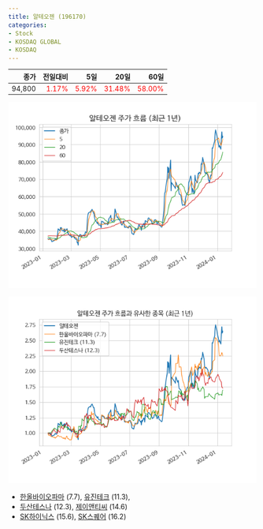 ```yaml
---
title: 알테오젠 (196170)
categories:
- Stock
- KOSDAQ GLOBAL
- KOSDAQ
---
```


|종가|전일대비|5일|20일|60일|
|---:|-------:|--:|---:|---:|
|94,800|<span style="color: red">1.17%</span>|<span style="color: red">5.92%</span>|<span style="color: red">31.48%</span>|<span style="color: red">58.00%</span>|


<!-- more -->

![196170](/assets/images/stock/196170.png)

![196170](/assets/images/stock/196170_sim.png)

- [한올바이오파마](/009420/) (7.7), [유진테크](/084370/) (11.3),
- [두산테스나](/131970/) (12.3), [제이앤티씨](/204270/) (14.6)
- [SK하이닉스](/000660/) (15.6), [SK스퀘어](/402340/) (16.2)